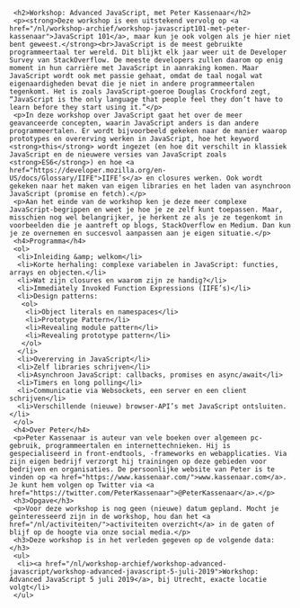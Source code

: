      <h2>Workshop: Advanced JavaScript, met Peter Kassenaar</h2>
     <p><strong>Deze workshop is een uitstekend vervolg op <a href="/nl/workshop-archief/workshop-javascript101-met-peter-kassenaar">JavaScript 101</a>, maar kun je ook volgen als je hier niet bent geweest.</strong><br>JavaScript is de meest gebruikte programmeertaal ter wereld. Dit blijkt elk jaar weer uit de Developer Survey van StackOverflow. De meeste developers zullen daarom op enig moment in hun carrière met JavaScript in aanraking komen. Maar JavaScript wordt ook met passie gehaat, omdat de taal nogal wat eigenaardigheden bevat die je niet in andere programmeertalen tegenkomt. Het is zoals JavaScript-goeroe Douglas Crockford zegt, “JavaScript is the only language that people feel they don’t have to learn before they start using it.”</p>
     <p>In deze workshop over JavaScript gaat het over de meer geavanceerde concepten, waarin JavaScript anders is dan andere programmeertalen. Er wordt bijvoorbeeld gekeken naar de manier waarop prototypes en overerving werken in JavaScript, hoe het keyword <strong>this</strong> wordt ingezet (en hoe dit verschilt in klassiek JavaScript en de nieuwere versies van JavaScript zoals <strong>ES6</strong>) en hoe <a href="https://developer.mozilla.org/en-US/docs/Glossary/IIFE">IIFE’s</a> en closures werken. Ook wordt gekeken naar het maken van eigen libraries en het laden van asynchroon JavaScript (promise en fetch).</p>
     <p>Aan het einde van de workshop ken je deze meer complexe JavaScript-begrippen en weet je hoe je ze zelf kunt toepassen. Maar, misschien nog wel belangrijker, je herkent ze als je ze tegenkomt in voorbeelden die je aantreft op blogs, StackOverflow en Medium. Dan kun je ze overnemen en succesvol aanpassen aan je eigen situatie.</p>
     <h4>Programma</h4>
     <ol>
      <li>Inleiding &amp; welkom</li>
      <li>Korte herhaling: complexe variabelen in JavaScript: functies, arrays en objecten.</li>
      <li>Wat zijn closures en waarom zijn ze handig?</li>
      <li>Immediately Invoked Function Expressions (IIFE’s)</li>
      <li>Design patterns:
       <ol>
        <li>Object literals en namespaces</li>
        <li>Prototype Pattern</li>
        <li>Revealing module pattern</li>
        <li>Revealing prototype pattern</li>
       </ol>
      </li>
      <li>Overerving in JavaScript</li>
      <li>Zelf libraries schrijven</li>
      <li>Asynchroon JavaScript: callbacks, promises en async/await</li>
      <li>Timers en long polling</li>
      <li>Communicatie via Websockets, een server en een client schrijven</li>
      <li>Verschillende (nieuwe) browser-API’s met JavaScript ontsluiten.</li>
     </ol>
     <h4>Over Peter</h4>
     <p>Peter Kassenaar is auteur van vele boeken over algemeen pc-gebruik, programmeertalen en internettechnieken. Hij is gespecialiseerd in front-endtools, -frameworks en webapplicaties. Via zijn eigen bedrijf verzorgt hij trainingen op deze gebieden voor bedrijven en organisaties. De persoonlijke website van Peter is te vinden op <a href="https://www.kassenaar.com/">www.kassenaar.com</a>. Je kunt hem volgen op Twitter via <a href="https://twitter.com/PeterKassenaar">@PeterKassenaar</a>.</p>
     <h3>Opgave</h3>
     <p>Voor deze workshop is nog geen (nieuwe) datum gepland. Mocht je geïnteresseerd zijn in de workshop, hou dan het <a href="/nl/activiteiten/">activiteiten overzicht</a> in de gaten of blijf op de hoogte via onze social media.</p>
     <h3>Deze workshop is in het verleden gegeven op de volgende data: </h3>
     <ul>
      <li><a href="/nl/workshop-archief/workshop-advanced-javascript/workshop-advanced-javascript-5-juli-2019">Workshop: Advanced JavaScript 5 juli 2019</a>, bij Utrecht, exacte locatie volgt</li>
     </ul>
